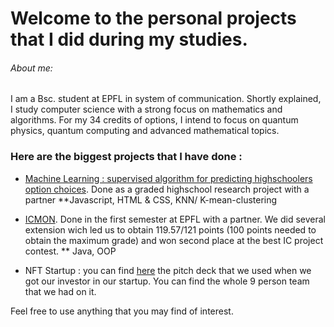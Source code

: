 # Welcome to the personal projects that I did during my studies. 
###### About me:
I am a Bsc. student at EPFL in system of communication. Shortly explained, I study computer science with a strong focus on mathematics and algorithms. For my 34 credits of options, I intend to focus on quantum physics, quantum computing and advanced mathematical topics. 
### Here are the biggest projects that I have done  :

 - [Machine Learning : supervised algorithm for predicting highschoolers option choices](https://github.com/Disinted/TM-finale). Done as a graded highschool research project with a partner  **Javascript, HTML & CSS, KNN/ K-mean-clustering
   
 - [ICMON](https://proginsc.epfl.ch/wwwhiver/mini-projet2/descriptif.html). Done in the first semester at EPFL with a partner. We did several extension wich led us to obtain 119.57/121 points (100 points needed to obtain the maximum grade) and won second place at the best IC project contest.  ** Java, OOP
   
 - NFT Startup : you can find [here](https://www.canva.com/design/DAE2jsCLYw0/ZXzHN_byPQf9iz9fLcUBNA/view?utm_content=DAE2jsCLYw0&utm_campaign=designshare&utm_medium=link&utm_source=editor) the pitch deck that we used when we got our investor in our startup. You can find the whole 9 person team that we had on it.

Feel free to use anything that you may find of interest.

